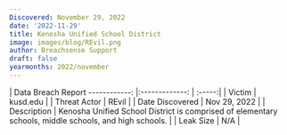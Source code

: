 ```yaml
---
Discovered: November 29, 2022
date: '2022-11-29'
title: Kenosha Unified School District
image: images/blog/REvil.png
author: Breachsense Support
draft: false
yearmonths: 2022/november
---
```



| Data Breach Report
------------:     |:-------------:    | :-----:|
| Victim      | kusd.edu      | 
| Threat Actor      | REvil      | 
| Date Discovered      | Nov 29, 2022      | 
| Description      | Kenosha Unified School District is comprised of elementary schools, middle schools, and high schools.      | 
| Leak Size      | N/A      | 

